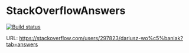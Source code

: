 # StackOverflowAnswers

[![Build status](https://ci.appveyor.com/api/projects/status/t61i7q1xjf9haqbp?svg=true)](https://ci.appveyor.com/project/dariusz-wozniak/tddbook-code)

URL: https://stackoverflow.com/users/297823/dariusz-wo%c5%baniak?tab=answers
